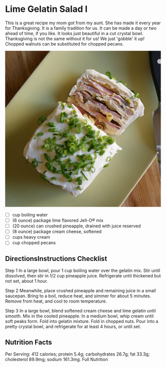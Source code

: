 # Lime Gelatin Salad I

This is a great recipe my mom got from my aunt. She has made it every year for Thanksgiving. It is a family tradition for us. It can be made a day or two ahead of time, if you like. It looks just beautiful in a cut crystal bowl. Thanksgiving is not the same without it for us! We just 'gobble' it up! Chopped walnuts can be substituted for chopped pecans.

![Lime](../images/frosted-sandwich-loaf.jpg)


- [ ] cup boiling water
- [ ] (6 ounce) package lime flavored Jell-O® mix
- [ ] (20 ounce) can crushed pineapple, drained with juice reserved
- [ ] (8 ounce) package cream cheese, softened
- [ ] cups heavy cream
- [ ] cup chopped pecans

## DirectionsInstructions Checklist
Step 1
In a large bowl, pour 1 cup boiling water over the gelatin mix. Stir until dissolved, then stir in 1/2 cup pineapple juice. Refrigerate until thickened but not set, about 1 hour.

Step 2
Meanwhile, place crushed pineapple and remaining juice in a small saucepan. Bring to a boil, reduce heat, and simmer for about 5 minutes. Remove from heat, and cool to room temperature.

Step 3
In a large bowl, blend softened cream cheese and lime gelatin until smooth. Mix in the cooled pineapple. In a medium bowl, whip cream until soft peaks form. Fold into gelatin mixture. Fold in chopped nuts. Pour into a pretty crystal bowl, and refrigerate for at least 4 hours, or until set.


## Nutrition Facts
Per Serving: 412 calories; protein 5.4g; carbohydrates 26.7g; fat 33.3g; cholesterol 89.9mg; sodium 161.3mg. Full Nutrition
